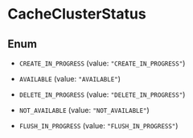 

# CacheClusterStatus

## Enum


* `CREATE_IN_PROGRESS` (value: `"CREATE_IN_PROGRESS"`)

* `AVAILABLE` (value: `"AVAILABLE"`)

* `DELETE_IN_PROGRESS` (value: `"DELETE_IN_PROGRESS"`)

* `NOT_AVAILABLE` (value: `"NOT_AVAILABLE"`)

* `FLUSH_IN_PROGRESS` (value: `"FLUSH_IN_PROGRESS"`)



